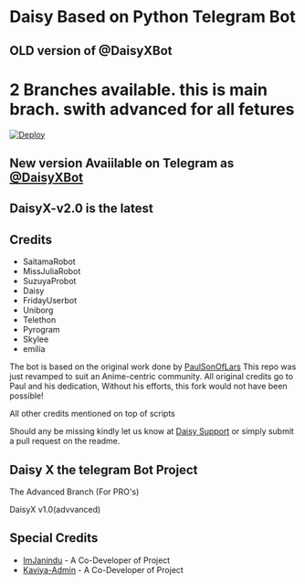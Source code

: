 

# Daisy Based on Python Telegram Bot
## OLD version of @DaisyXBot
# 2 Branches available. this is main brach. swith advanced for all fetures

[![Deploy](https://www.herokucdn.com/deploy/button.svg)](https://heroku.com/deploy?template=https://github.com/dasunpamod/Blackhatofficialbot)


## New version Avaiilable on Telegram as [@DaisyXBot](https://t.me/daisyxbot)
## DaisyX-v2.0 is the latest




## Credits

 - SaitamaRobot
 - MissJuliaRobot
 - SuzuyaProbot
 - Daisy
 - FridayUserbot
 - Uniborg
 - Telethon
 - Pyrogram
 - Skylee
 - emilia


The bot is based on the original work done by [PaulSonOfLars](https://github.com/PaulSonOfLars)
This repo was just revamped to suit an Anime-centric community. All original credits go to Paul and his dedication, Without his efforts, this fork would not have been possible!

All other credits mentioned on top of scripts

Should any be missing kindly let us know at [Daisy Support](https://t.me/DaisySupport_Official) or simply submit a pull request on the readme.

## Daisy X the telegram Bot Project
The Advanced Branch (For PRO's)

DaisyX v1.0(advvanced)

## Special Credits
- [ImJanindu](https://github.com/imjanindu) - A Co-Developer of Project
- [Kaviya-Admin](https://github.com/kaviya-admin) - A Co-Developer of Project
